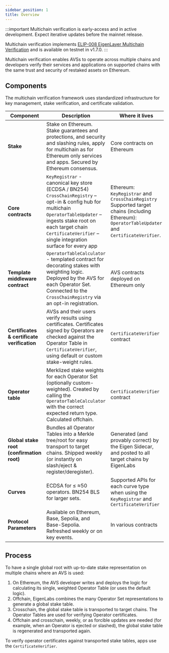 ```yaml
---
sidebar_position: 1
title: Overview
---
```


:::important
Multichain verification is early-access and in active development. Expect iterative updates before the mainnet release.

Multichain verification implements [ELIP-008 EigenLayer Multichain Verification](https://github.com/eigenfoundation/ELIPs/blob/elip-008v1/ELIPs/ELIP-008.md) and is available on testnet in v1.7.0.
:::

Multichain verification enables AVSs to operate across multiple chains and developers verify their services and applications 
on supported chains with the same trust and security of restaked assets on Ethereum.

## Components 

The multichain verification framework uses standardized infrastructure for key management, stake verification, and certificate
validation.

| **Component**                               | **Description**                                                                                                                                                                                                                                               | **Where it lives**                                                                                                                                      |
|---------------------------------------------|---------------------------------------------------------------------------------------------------------------------------------------------------------------------------------------------------------------------------------------------------------------|---------------------------------------------------------------------------------------------------------------------------------------------------------|
| **Stake**                                   | Stake on Ethereum. Stake guarantees and protections, and security and slashing rules, apply for multichain as for Ethereum only services and apps. Secured by Ethereum consensus.                                                                             | Core contracts on Ethereum                                                                                                                              | 
| **Core contracts**                          | `KeyRegistrar` - canonical key store (ECDSA / BN254) <br /> `CrossChainRegistry` – opt-in & config hub for multichain <br />`OperatorTableUpdater` – ingests stake root on each target chain <br />`CertificateVerifier` – single integration surface for every app | Ethereum: `KeyRegistrar` and `CrossChainRegistry` <br />Supported target chains (including Ethereum): `OperatorTableUpdater` and `CertificateVerifier`. | 
| **Template middleware contract**            | `OperatorTableCalculator` - templated contract for decorating stakes with weighting logic. Deployed by the AVS for each Operator Set. <br />Connected to the `CrossChainRegistry` via an opt-in registration.                                                       | AVS contracts deployed on Ethereum only                                                                                                                 |
| **Certificates & certificate verification** | AVSs and their users verify results using certificates. Certificates signed by Operators are checked against the Operator Table in `CertificateVerifier`, using default or custom stake-weight rules.                                                         | `CertificateVerifier` contract                                                                                                                          |
| **Operator table**                          | Merklized stake weights for each Operator Set (optionally custom-weighted). Created by calling the `OperatorTableCalculator` with the correct expected return type. Calculated offchain.                                                                      | `CertificateVerifier` contract                                                                                                                          |
| **Global stake root (confirmation root)**   | Bundles all Operator Tables into a Merkle tree/root for easy transport to target chains. Shipped weekly (or instantly on slash/eject & register/deregister).                                                                                                  | Generated (and provably correct) by the Eigen Sidecar, and posted to all target chains by EigenLabs                                                     |
| **Curves**                                  | ECDSA for ≤ ≈50 operators. BN254 BLS for larger sets.                                                                                                                                                                                                         | Supported APIs for each curve type when using the `KeyRegistrar` and `CertificateVerifier`                                                              |
| **Protocol Parameters**                     | Available on Ethereum, Base, Sepolia, and Base-Sepolia. Refreshed weekly or on key events.                                                                                                                                                                    | In various contracts                                                                                                                                    |

## Process

To have a single global root with up-to-date stake representation on multiple chains where an AVS is used: 

1. On Ethereum, the AVS developer writes and deploys the logic for calculating its single, weighted Operator Table (or uses the default logic).
2. Offchain, EigenLabs combines the many Operator Set representations to generate a global stake table.
3. Crosschain, the global stake table is transported to target chains. The Operator Tables are used for verifying Operator certificates.
4. Offchain and crosschain, weekly, or as forcible updates are needed (for example, when an Operator is ejected or slashed), the global stake table is regenerated and transported again.

To verify operator certificates against transported stake tables, apps use the `CertificateVerifier`.